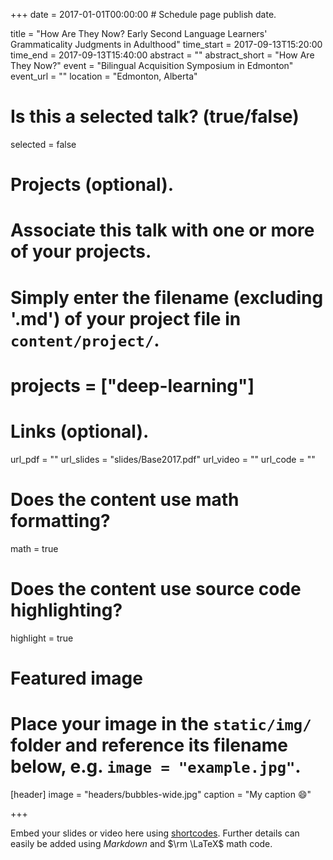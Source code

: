 +++
date = 2017-01-01T00:00:00  # Schedule page publish date.

title = "How Are They Now? Early Second Language Learners' Grammaticality Judgments in Adulthood"
time_start = 2017-09-13T15:20:00
time_end = 2017-09-13T15:40:00
abstract = ""
abstract_short = "How Are They Now?"
event = "Bilingual Acquisition Symposium in Edmonton"
event_url = ""
location = "Edmonton, Alberta"

# Is this a selected talk? (true/false)
selected = false

# Projects (optional).
#   Associate this talk with one or more of your projects.
#   Simply enter the filename (excluding '.md') of your project file in `content/project/`.
# projects = ["deep-learning"]

# Links (optional).
url_pdf = ""
url_slides = "slides/Base2017.pdf"
url_video = ""
url_code = ""

# Does the content use math formatting?
math = true

# Does the content use source code highlighting?
highlight = true

# Featured image
# Place your image in the `static/img/` folder and reference its filename below, e.g. `image = "example.jpg"`.
[header]
image = "headers/bubbles-wide.jpg"
caption = "My caption :smile:"

+++

Embed your slides or video here using [shortcodes](https://sourcethemes.com/academic/post/writing-markdown-latex/). Further details can easily be added using *Markdown* and $\rm \LaTeX$ math code.

